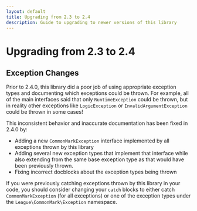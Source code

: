 ```yaml
---
layout: default
title: Upgrading from 2.3 to 2.4
description: Guide to upgrading to newer versions of this library
---
```


# Upgrading from 2.3 to 2.4

## Exception Changes

Prior to 2.4.0, this library did a poor job of using appropriate exception types and documenting which exceptions could
be thrown. For example, all of the main interfaces said that only `RuntimeException` could be thrown, but in reality
other exceptions like `LogicException` or `InvalidArgumentException` could be thrown in some cases!

This inconsistent behavior and inaccurate documentation has been fixed in 2.4.0 by:

- Adding a new `CommonMarkException` interface implemented by all exceptions thrown by this library
- Adding several new exception types that implement that interface while also extending from the same base exception
  type as that would have been previously thrown.
- Fixing incorrect docblocks about the exception types being thrown

If you were previously catching exceptions thrown by this library in your code, you should consider changing your
`catch` blocks to either catch `CommonMarkException` (for all exceptions) or one of the exception types under the
`League\CommonMark\Exception` namespace.
